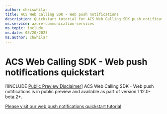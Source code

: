 ```yaml
---
author: chriswhilar
title: ACS Web Calling SDK - Web push notifications
description: Quickstart tutorial for ACS Web Calling SDK push notifications
ms.service: azure-communication-services
ms.topic: include
ms.date: 03/20/2023
ms.author: chwhilar
---
```


# ACS Web Calling SDK - Web push notifications quickstart

[!INCLUDE [Public Preview Disclaimer](../includes/public-preview-include.md)]
ACS Web Calling SDK - Web push notifications is in public preview and available as part of version 1.12.0-beta.2+.

[Please visit our web push notifications quickstart tutorial](https://github.com/Azure-Samples/communication-services-javascript-quickstarts/blob/main/calling-web-push-notifications/README.md)
